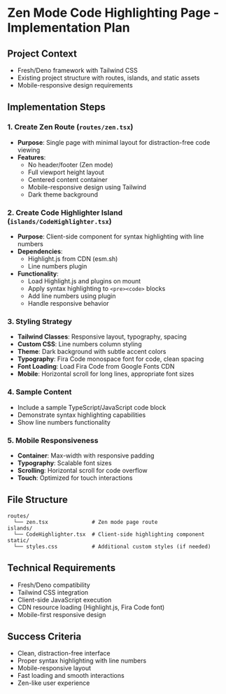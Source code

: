 # Zen Mode Code Highlighting Page - Implementation Plan

## Project Context
- Fresh/Deno framework with Tailwind CSS
- Existing project structure with routes, islands, and static assets
- Mobile-responsive design requirements

## Implementation Steps

### 1. Create Zen Route (`routes/zen.tsx`)
- **Purpose**: Single page with minimal layout for distraction-free code viewing
- **Features**:
  - No header/footer (Zen mode)
  - Full viewport height layout
  - Centered content container
  - Mobile-responsive design using Tailwind
  - Dark theme background

### 2. Create Code Highlighter Island (`islands/CodeHighlighter.tsx`)
- **Purpose**: Client-side component for syntax highlighting with line numbers
- **Dependencies**:
  - Highlight.js from CDN (esm.sh)
  - Line numbers plugin
- **Functionality**:
  - Load Highlight.js and plugins on mount
  - Apply syntax highlighting to `<pre><code>` blocks
  - Add line numbers using plugin
  - Handle responsive behavior

### 3. Styling Strategy
- **Tailwind Classes**: Responsive layout, typography, spacing
- **Custom CSS**: Line numbers column styling
- **Theme**: Dark background with subtle accent colors
- **Typography**: Fira Code monospace font for code, clean spacing
- **Font Loading**: Load Fira Code from Google Fonts CDN
- **Mobile**: Horizontal scroll for long lines, appropriate font sizes

### 4. Sample Content
- Include a sample TypeScript/JavaScript code block
- Demonstrate syntax highlighting capabilities
- Show line numbers functionality

### 5. Mobile Responsiveness
- **Container**: Max-width with responsive padding
- **Typography**: Scalable font sizes
- **Scrolling**: Horizontal scroll for code overflow
- **Touch**: Optimized for touch interactions

## File Structure
```
routes/
  └── zen.tsx              # Zen mode page route
islands/
  └── CodeHighlighter.tsx  # Client-side highlighting component
static/
  └── styles.css           # Additional custom styles (if needed)
```

## Technical Requirements
- Fresh/Deno compatibility
- Tailwind CSS integration
- Client-side JavaScript execution
- CDN resource loading (Highlight.js, Fira Code font)
- Mobile-first responsive design

## Success Criteria
- Clean, distraction-free interface
- Proper syntax highlighting with line numbers
- Mobile-responsive layout
- Fast loading and smooth interactions
- Zen-like user experience 